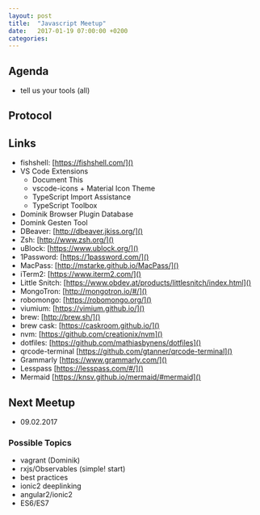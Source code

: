 ```yaml
---
layout: post
title:  "Javascript Meetup"
date:   2017-01-19 07:00:00 +0200
categories:
---
```


## Agenda

- tell us your tools (all)

## Protocol

## Links

- fishshell: [https://fishshell.com/]()
- VS Code Extensions
  - Document This
  - vscode-icons + Material Icon Theme
  - TypeScript Import Assistance
  - TypeScript Toolbox
- Dominik Browser Plugin Database
- Domink Gesten Tool
- DBeaver: [http://dbeaver.jkiss.org/]()
- Zsh: [http://www.zsh.org/]()
- uBlock: [https://www.ublock.org/]()
- 1Password: [https://1password.com/]()
- MacPass: [http://mstarke.github.io/MacPass/]()
- iTerm2: [https://www.iterm2.com/]()
- Little Snitch: [https://www.obdev.at/products/littlesnitch/index.html]()
- MongoTron: [http://mongotron.io/#/]()
- robomongo: [https://robomongo.org/]()
- viumium: [https://vimium.github.io/]()
- brew: [http://brew.sh/]()
- brew cask: [https://caskroom.github.io/]()
- nvm: [https://github.com/creationix/nvm]()
- dotfiles: [https://github.com/mathiasbynens/dotfiles]()
- qrcode-terminal [https://github.com/gtanner/qrcode-terminal]()
- Grammarly [https://www.grammarly.com/]()
- Lesspass [https://lesspass.com/#/]()
- Mermaid [https://knsv.github.io/mermaid/#mermaid]()


## Next Meetup

- 09.02.2017


### Possible Topics
- vagrant (Dominik)
- rxjs/Observables (simple! start)
- best practices
- ionic2 deeplinking
- angular2/ionic2
- ES6/ES7
